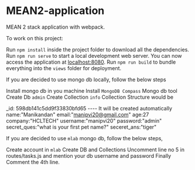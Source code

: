 # MEAN2-application

MEAN 2 stack application with webpack.

To work on this project:

Run `npm install` inside the project folder to download all the dependencies.
Run `npm run serve` to start a local development web server. You can now access the application at [localhost:8080](http://localhost:8080/).
Run `npm run build` to bundle everything into the `views` folder for deployment.

If you are decided to use mongo db locally, follow the below steps

Install mongo db in you machine
Install `MongoDB Compass` Mongo db tool
Create Db `admin`
Create Collection `info`
Collection Structure would be

_id: 598db141c5dd9f33830bfd65 ---- It will be created automatically
name:"Manikandan"
email:"manipvi20@gmail.com"
age:27
company:"HCLTECH"
username:"manipvi20"
password:"admin"
secret_ques:"what is your first pet name?"
seceret_ans:"tiger"


If you are decided to use `mlab` mongo db, follow the below steps,

Create account in `mlab`
Create DB and Collections
Uncomment line no 5 in routes/tasks.js and mention your db username and password 
Finally Comment the 4th line.




